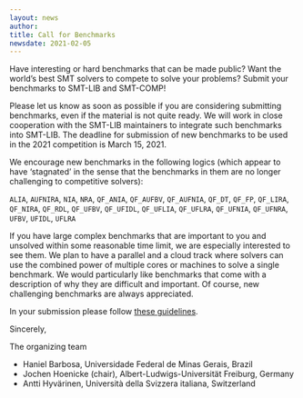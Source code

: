 ```yaml
---
layout: news
author:
title: Call for Benchmarks
newsdate: 2021-02-05
---
```

Have interesting or hard benchmarks that can be made public? Want the world’s best SMT solvers to compete to solve your problems? Submit your benchmarks to SMT-LIB and SMT-COMP!

Please let us know as soon as possible if you are considering submitting benchmarks, even if the material is not quite ready. We will work in close cooperation with the SMT-LIB maintainers to integrate such benchmarks into SMT-LIB. The deadline for submission of new benchmarks to be used in the 2021 competition is March 15, 2021.

We encourage new benchmarks in the following logics (which appear to have ‘stagnated’ in the sense that the benchmarks in them are no longer challenging to competitive solvers):

`ALIA`, `AUFNIRA`, `NIA`, `NRA`, `QF_ANIA`, `QF_AUFBV`, `QF_AUFNIA`, `QF_DT`, `QF_FP`, `QF_LIRA`, `QF_NIRA`, `QF_RDL`, `QF_UFBV`, `QF_UFIDL`, `QF_UFLIA`, `QF_UFLRA`, `QF_UFNIA`, `QF_UFNRA`, `UFBV`, `UFIDL`, `UFLRA`

If you have large complex benchmarks that are important to you and unsolved within some reasonable time limit, we are especially interested to see them. We plan to have a parallel and a cloud track where solvers can use the combined power of multiple cores or machines to solve a single benchmark.  We would particularly like benchmarks that come with a description of why they are difficult and important.  Of course, new challenging benchmarks are always appreciated.

In your submission please follow [these guidelines](/benchmark_submission.html).

Sincerely,

The organizing team

* Haniel Barbosa, Universidade Federal de Minas Gerais, Brazil
* Jochen Hoenicke (chair), Albert-Ludwigs-Universität Freiburg, Germany
* Antti Hyvärinen, Università della Svizzera italiana, Switzerland
